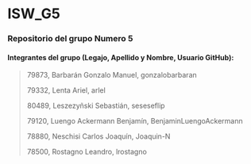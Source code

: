 # ISW_G5
### Repositorio del grupo Numero 5

#### Integrantes del grupo (Legajo, Apellido y Nombre, Usuario GitHub):
>
>
>79873, Barbarán Gonzalo Manuel, gonzalobarbaran
>
>79332, Lenta Ariel, arlel
>
>80489, Leszezyñski Sebastián, seseseflip
>
>79120, Luengo Ackermann Benjamín, BenjaminLuengoAckermann
>
>78880, Neschisi Carlos Joaquín, Joaquin-N
>
>78500, Rostagno Leandro, lrostagno


